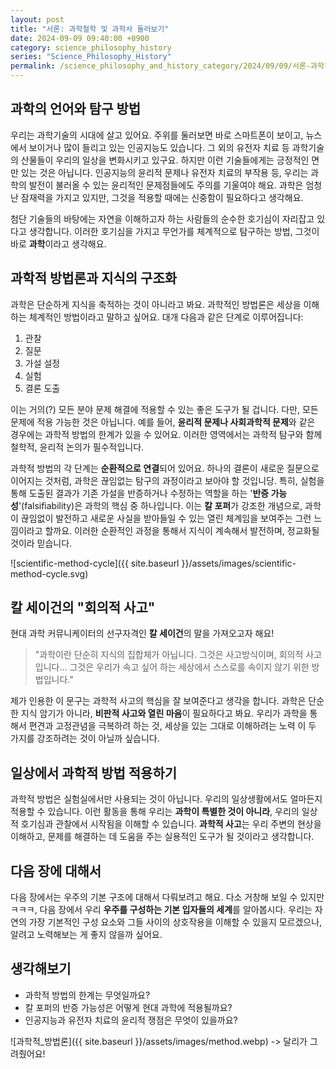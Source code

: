 ```yaml
---
layout: post
title: "서론: 과학철학 및 과학사 둘러보기"
date: 2024-09-09 09:40:00 +0900
category: science_philosophy_history
series: "Science_Philosophy_History"
permalink: /science_philosophy_and_history_category/2024/09/09/서론-과학철학-및-과학사-둘러보기.html
---
```


## 과학의 언어와 탐구 방법 

우리는 과학기술의 시대에 살고 있어요. 주위를 둘러보면 바로 스마트폰이 보이고, 뉴스에서 보이거나 많이 들리고 있는 인공지능도 있습니다. 그 외의 유전자 치료 등 과학기술의 산물들이 우리의 일상을 변화시키고 있구요. 하지만 이런 기술들에게는 긍정적인 면만 있는 것은 아닙니다. 인공지능의 윤리적 문제나 유전자 치료의 부작용 등, 우리는 과학의 발전이 불러올 수 있는 윤리적인 문제점들에도 주의를 기울여야 해요. 과학은 엄청난 잠재력을 가지고 있지만, 그것을 적용할 때에는 신중함이 필요하다고 생각해요.

첨단 기술들의 바탕에는 자연을 이해하고자 하는 사람들의 순수한 호기심이 자리잡고 있다고 생각합니다. 이러한 호기심을 가지고 무언가를 체계적으로 탐구하는 방법, 그것이 바로 **과학**이라고 생각해요.

## 과학적 방법론과 지식의 구조화 

과학은 단순하게 지식을 축적하는 것이 아니라고 봐요. 과학적인 방법론은 세상을 이해하는 체계적인 방법이라고 말하고 싶어요. 대개 다음과 같은 단계로 이루어집니다:

1. 관찰
2. 질문
3. 가설 설정
4. 실험
5. 결론 도출

이는 거의(?) 모든 분야 문제 해결에 적용할 수 있는 좋은 도구가 될 겁니다. 다만, 모든 문제에 적용 가능한 것은 아닙니다. 예를 들어, **윤리적 문제나 사회과학적 문제**와 같은 경우에는 과학적 방법의 한계가 있을 수 있어요. 이러한 영역에서는 과학적 탐구와 함께 철학적, 윤리적 논의가 필수적입니다.

과학적 방법의 각 단계는 **순환적으로 연결**되어 있어요. 하나의 결론이 새로운 질문으로 이어지는 것처럼, 과학은 끊임없는 탐구의 과정이라고 보아야 할 것입니당. 특히, 실험을 통해 도출된 결과가 기존 가설을 반증하거나 수정하는 역할을 하는 '**반증 가능성**'(falsifiability)은 과학의 핵심 중 하나입니다. 이는 **칼 포퍼**가 강조한 개념으로, 과학이 끊임없이 발전하고 새로운 사실을 받아들일 수 있는 열린 체계임을 보여주는 그런 느낌이라고 할까요. 이러한 순환적인 과정을 통해서 지식이 계속해서 발전하며, 정교화될 것이라 믿습니다.

![scientific-method-cycle]({{ site.baseurl }}/assets/images/scientific-method-cycle.svg)

## 칼 세이건의 "회의적 사고"

현대 과학 커뮤니케이터의 선구자격인 **칼 세이건**의 말을 가져오고자 해요!

> "과학이란 단순히 지식의 집합체가 아닙니다. 그것은 사고방식이며, 회의적 사고입니다... 그것은 우리가 속고 싶어 하는 세상에서 스스로를 속이지 않기 위한 방법입니다."

제가 인용한 이 문구는 과학적 사고의 핵심을 잘 보여준다고 생각을 합니다. 과학은 단순한 지식 암기가 아니라, **비판적 사고와 열린 마음**이 필요하다고 봐요. 우리가 과학을 통해서 편견과 고정관념을 극복하려 하는 것, 세상을 있는 그대로 이해하려는 노력 이 두 가지를 강조하려는 것이 아닐까 싶습니다.

## 일상에서 과학적 방법 적용하기

과학적 방법은 실험실에서만 사용되는 것이 아닙니다. 우리의 일상생활에서도 얼마든지 적용할 수 있습니다. 이런 활동을 통해 우리는 **과학이 특별한 것이 아니라**, 우리의 일상적 호기심과 관찰에서 시작됨을 이해할 수 있습니다. **과학적 사고**는 우리 주변의 현상을 이해하고, 문제를 해결하는 데 도움을 주는 실용적인 도구가 될 것이라고 생각합니다.

## 다음 장에 대해서

다음 장에서는 우주의 기본 구조에 대해서 다뤄보려고 해요. 다소 거창해 보일 수 있지만ㅋㅋㅋ, 다음 장에서 우리 **우주를 구성하는 기본 입자들의 세계**를 알아봅시다. 우리는 자연의 가장 기본적인 구성 요소와 그들 사이의 상호작용을 이해할 수 있을지 모르겠으나, 알려고 노력해보는 게 좋지 않을까 싶어요.

## 생각해보기

- 과학적 방법의 한계는 무엇일까요?
- 칼 포퍼의 반증 가능성은 어떻게 현대 과학에 적용될까요?
- 인공지능과 유전자 치료의 윤리적 쟁점은 무엇이 있을까요?

![과학적_방법론]({{ site.baseurl }}/assets/images/method.webp)
-> 달리가 그려줬어요!